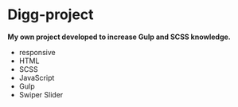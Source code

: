 # Digg-project

**My own project developed to increase Gulp and SCSS knowledge.**

+ responsive
+ HTML
+ SCSS
+ JavaScript
+ Gulp
+ Swiper Slider
